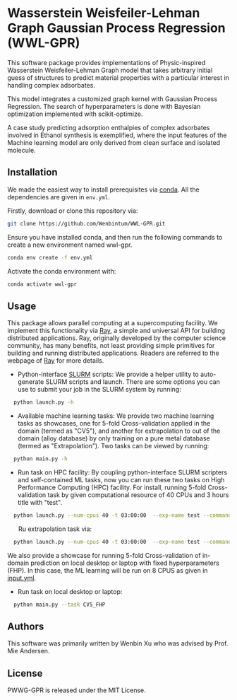 # Wasserstein Weisfeiler-Lehman Graph Gaussian Process Regression (WWL-GPR)

This software package provides implementations of Physic-inspired Wasserstein Weisfeiler-Lehman Graph model that takes arbitrary initial guess of structures to predict material properties with a particular interest in handling complex adsorbates. 

This model integrates a customized graph kernel with Gaussian Process Regression. The search of hyperparameters is done with Bayesian optimization implemented with scikit-optimize.

A case study predicting adsorption enthalpies of complex adsorbates involved in Ethanol synthesis is exemplified, where the input features of the Machine learning model are only derived from clean surface and isolated molecule.


## Installation
We made the easiest way to install prerequisites via [conda](https://conda.io/docs/index.html). All the dependencies are given in `env.yml`.

Firstly, download or clone this repository via:
```bash
git clone https://github.com/Wenbintum/WWL-GPR.git
```

Ensure you have installed conda, and then run the following commands to create a new environment named wwl-gpr.
```bash
conda env create -f env.yml
```
Activate the conda environment with:
```bash
conda activate wwl-gpr
```

## Usage

This package allows parallel computing at a supercomputing facility. We implement this functionality via [Ray](https://docs.ray.io/en/master/index.html), a simple and universal API for building distributed applications. Ray, originally developed by the computer science community, has many benefits, not least providing simple primitives for building and running distributed applications. Readers are referred to the webpage of [Ray](https://docs.ray.io/en/master/index.html) for more details.


- Python-interface [SLURM](https://slurm.schedmd.com/documentation.html) scripts: 
We provide a helper utility to auto-generate SLURM scripts and launch.  There are some options you can use to submit your job in the SLURM system by running:
```bash
  python launch.py -h
```


- Available machine learning tasks:
We provide two machine learning tasks as showcases, one for 5-fold Cross-validation applied in the domain (termed as "CV5"), and another for extrapolation to out of the domain (alloy database) by only training on a pure metal database (termed as "Extrapolation"). Two tasks can be viewed by running:
```bash
  python main.py -h
```


- Run task on HPC facility:
By coupling python-interface SLURM scripters and self-contained ML tasks, now you can run these two tasks on High Performance Computing (HPC) facility. For install, running 5-fold Cross-validation task by given computational resource of 40 CPUs and 3 hours title with "test".
```bash
  python launch.py --num-cpus 40 -t 03:00:00  --exp-name test --command "python -u main.py --task CV5 --uuid \$redis_password"
```
&emsp;&ensp; Ru extrapolation task via:
```bash
  python launch.py --num-cpus 40 -t 03:00:00  --exp-name test --command "python -u main.py --task Extrapolation --uuid \$redis_password"
```

We also provide a showcase for running 5-fold Cross-validation of in-domain prediction on local desktop or laptop with fixed hyperparameters (FHP). In this case, the ML learning will be run on 8 CPUS as given in [input.yml](https://github.com/Wenbintum/WWL-GPR/blob/main/input.yml).
- Run task on local desktop or laptop:
```bash
  python main.py --task CV5_FHP
```

## Authors
This software was primarily written by Wenbin Xu who was advised by Prof. Mie Andersen.

## License
PWWG-GPR is released under the MIT License.

